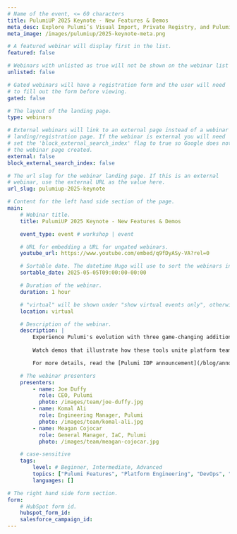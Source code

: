 ```yaml
---
# Name of the event, <= 60 characters
title: PulumiUP 2025 Keynote - New Features & Demos
meta_desc: Explore Pulumi’s Visual Import, Private Registry, and Pulumi IDP—powerful new features that simplify migration, reuse, and internal platform delivery.
meta_image: /images/pulumiup/2025-keynote-meta.png

# A featured webinar will display first in the list.
featured: false

# Webinars with unlisted as true will not be shown on the webinar list
unlisted: false

# Gated webinars will have a registration form and the user will need
# to fill out the form before viewing.
gated: false

# The layout of the landing page.
type: webinars

# External webinars will link to an external page instead of a webinar
# landing/registration page. If the webinar is external you will need
# set the 'block_external_search_index' flag to true so Google does not index
# the webinar page created.
external: false
block_external_search_index: false

# The url slug for the webinar landing page. If this is an external
# webinar, use the external URL as the value here.
url_slug: pulumiup-2025-keynote

# Content for the left hand side section of the page.
main:
    # Webinar title.
    title: PulumiUP 2025 Keynote - New Features & Demos

    event_type: event # workshop | event

    # URL for embedding a URL for ungated webinars.
    youtube_url: https://www.youtube.com/embed/q9fDyASy-VA?rel=0

    # Sortable date. The datetime Hugo will use to sort the webinars in date order.
    sortable_date: 2025-05-05T09:00:00-00:00

    # Duration of the webinar.
    duration: 1 hour

    # "virtual" will be shown under "show virtual events only", otherwise shown as City, State (seattle, wa)
    location: virtual

    # Description of the webinar.
    description: |
        Experience Pulumi's evolution with three game-changing additions to their infrastructure as code ecosystem. This keynote showcases Visual Import for seamless migration, Private Registry for organizing cloud components, and Pulumi IDP—a complete internal developer platform.
        
        Watch demos that illustrate how these tools unite platform teams, security teams, and developers to deliver compliant cloud infrastructure at scale. With 350K+ community members and trusted by companies like NVIDIA and Docker, see why Pulumi is becoming the platform of choice for modern cloud engineering.

        For more details, read the [Pulumi IDP announcement](/blog/announcing-pulumi-idp/).

    # The webinar presenters
    presenters:
        - name: Joe Duffy
          role: CEO, Pulumi
          photo: /images/team/joe-duffy.jpg
        - name: Komal Ali
          role: Engineering Manager, Pulumi
          photo: /images/team/komal-ali.jpg
        - name: Meagan Cojocar
          role: General Manager, IaC, Pulumi
          photo: /images/team/meagan-cojocar.jpg

    # case-sensitive
    tags:
        level: # Beginner, Intermediate, Advanced
        topics: ["Pulumi Features", "Platform Engineering", "DevOps", "Security", "Pulumi IDP"]
        languages: []

# The right hand side form section.
form:
    # HubSpot form id.
    hubspot_form_id:
    salesforce_campaign_id:
---
```

